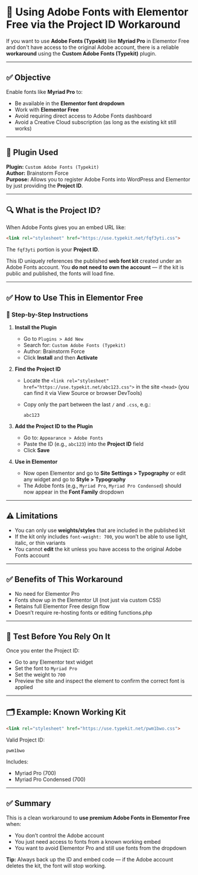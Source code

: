 # 🧠 Using Adobe Fonts with Elementor Free via the Project ID Workaround

If you want to use **Adobe Fonts (Typekit)** like **Myriad Pro** in Elementor Free and don't have access to the original Adobe account, there is a reliable **workaround** using the **Custom Adobe Fonts (Typekit)** plugin.

---

## ✅ Objective

Enable fonts like **Myriad Pro** to:
- Be available in the **Elementor font dropdown**
- Work with **Elementor Free**
- Avoid requiring direct access to Adobe Fonts dashboard
- Avoid a Creative Cloud subscription (as long as the existing kit still works)

---

## 🔧 Plugin Used

**Plugin:** `Custom Adobe Fonts (Typekit)`  
**Author:** Brainstorm Force  
**Purpose:** Allows you to register Adobe Fonts into WordPress and Elementor by just providing the **Project ID**.

---

## 🔍 What is the Project ID?

When Adobe Fonts gives you an embed URL like:

```html
<link rel="stylesheet" href="https://use.typekit.net/fqf3yti.css">
````

The `fqf3yti` portion is your **Project ID**.

This ID uniquely references the published **web font kit** created under an Adobe Fonts account. You **do not need to own the account** — if the kit is public and published, the fonts will load fine.

---

## ✅ How to Use This in Elementor Free

### 🔹 Step-by-Step Instructions

1. **Install the Plugin**

   * Go to `Plugins > Add New`
   * Search for: `Custom Adobe Fonts (Typekit)`
   * Author: Brainstorm Force
   * Click **Install** and then **Activate**

2. **Find the Project ID**

   * Locate the `<link rel="stylesheet" href="https://use.typekit.net/abc123.css">` in the site `<head>` (you can find it via View Source or browser DevTools)
   * Copy only the part between the last `/` and `.css`, e.g.:

     ```
     abc123
     ```

3. **Add the Project ID to the Plugin**

   * Go to: `Appearance > Adobe Fonts`
   * Paste the ID (e.g., `abc123`) into the **Project ID** field
   * Click **Save**

4. **Use in Elementor**

   * Now open Elementor and go to **Site Settings > Typography** or edit any widget and go to **Style > Typography**
   * The Adobe fonts (e.g., `Myriad Pro`, `Myriad Pro Condensed`) should now appear in the **Font Family** dropdown

---

## ⚠️ Limitations

* You can only use **weights/styles** that are included in the published kit
* If the kit only includes `font-weight: 700`, you won’t be able to use light, italic, or thin variants
* You cannot **edit** the kit unless you have access to the original Adobe Fonts account

---

## ✅ Benefits of This Workaround

* No need for Elementor Pro
* Fonts show up in the Elementor UI (not just via custom CSS)
* Retains full Elementor Free design flow
* Doesn’t require re-hosting fonts or editing functions.php

---

## 🧪 Test Before You Rely On It

Once you enter the Project ID:

* Go to any Elementor text widget
* Set the font to `Myriad Pro`
* Set the weight to `700`
* Preview the site and inspect the element to confirm the correct font is applied

---

## 🗂 Example: Known Working Kit

```html
<link rel="stylesheet" href="https://use.typekit.net/pwm1bwo.css">
```

Valid Project ID:

```
pwm1bwo
```

Includes:

* Myriad Pro (700)
* Myriad Pro Condensed (700)
---

## ✅ Summary

This is a clean workaround to **use premium Adobe Fonts in Elementor Free** when:

* You don’t control the Adobe account
* You just need access to fonts from a known working embed
* You want to avoid Elementor Pro and still use fonts from the dropdown

**Tip:** Always back up the ID and embed code — if the Adobe account deletes the kit, the font will stop working.

